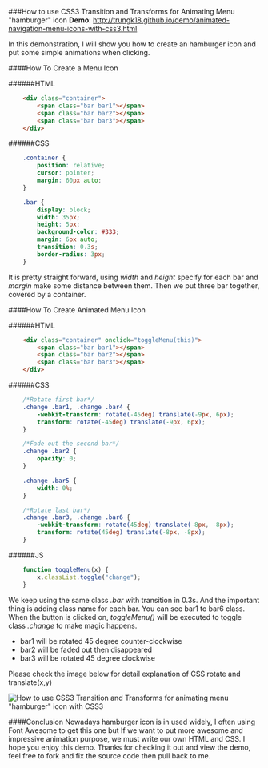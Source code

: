 ###How to use CSS3 Transition and Transforms for Animating Menu "hamburger" icon
**Demo**: http://trungk18.github.io/demo/animated-navigation-menu-icons-with-css3.html

In this demonstration, I will show you how to create an hamburger icon and put some simple animations when clicking.

####How To Create a Menu Icon

######HTML
```html
    <div class="container">
        <span class="bar bar1"></span>
        <span class="bar bar2"></span>
        <span class="bar bar3"></span>
    </div>
```

######CSS
```css
    .container {
        position: relative;
        cursor: pointer;
        margin: 60px auto;
    }

    .bar {
        display: block;
        width: 35px;
        height: 5px;
        background-color: #333;
        margin: 6px auto;
        transition: 0.3s;
        border-radius: 3px;
    }
```

It is pretty straight forward, using *width* and *height* specify for each bar and *margin* make some distance between them. Then we put three bar together, covered by a container.

####How To Create Animated Menu Icon

######HTML
```html
    <div class="container" onclick="toggleMenu(this)">
        <span class="bar bar1"></span>
        <span class="bar bar2"></span>
        <span class="bar bar3"></span>
    </div>
```

######CSS
```css
    /*Rotate first bar*/
    .change .bar1, .change .bar4 {
        -webkit-transform: rotate(-45deg) translate(-9px, 6px);
        transform: rotate(-45deg) translate(-9px, 6px);
    }

    /*Fade out the second bar*/
    .change .bar2 {
        opacity: 0;
    }

    .change .bar5 {
        width: 0%;
    }

    /*Rotate last bar*/
    .change .bar3, .change .bar6 {
        -webkit-transform: rotate(45deg) translate(-8px, -8px);
        transform: rotate(45deg) translate(-8px, -8px);
    }
```
######JS
```javascript
	function toggleMenu(x) {
		x.classList.toggle("change");
	}
```
We keep using the same class *.bar* with transition in 0.3s. And the important thing is adding class name for each bar. You can see bar1 to bar6 class.
When the button is clicked on, *toggleMenu()* will be executed to toggle class *.change* to make magic happens.
* bar1 will be rotated 45 degree counter-clockwise 
* bar2 will be faded out then disappeared
* bar3 will be rotated 45 degree clockwise

Please check the image below for detail explanation of CSS rotate and translate(x,y)

![How to use CSS3 Transition and Transforms for animating menu "hamburger" icon with CSS3](http://trungk18.github.io/demo/explanation/animated-navigation-menu-icons-with-css3-explain.png)

####Conclusion
Nowadays hamburger icon is in used widely, I often using Font Awesome to get this one but If we want to put more awesome and impressive animation purpose, we must write our own HTML and CSS. I hope you enjoy this demo. 
Thanks for checking it out and view the demo, feel free to fork and fix the source code then pull back to me.
